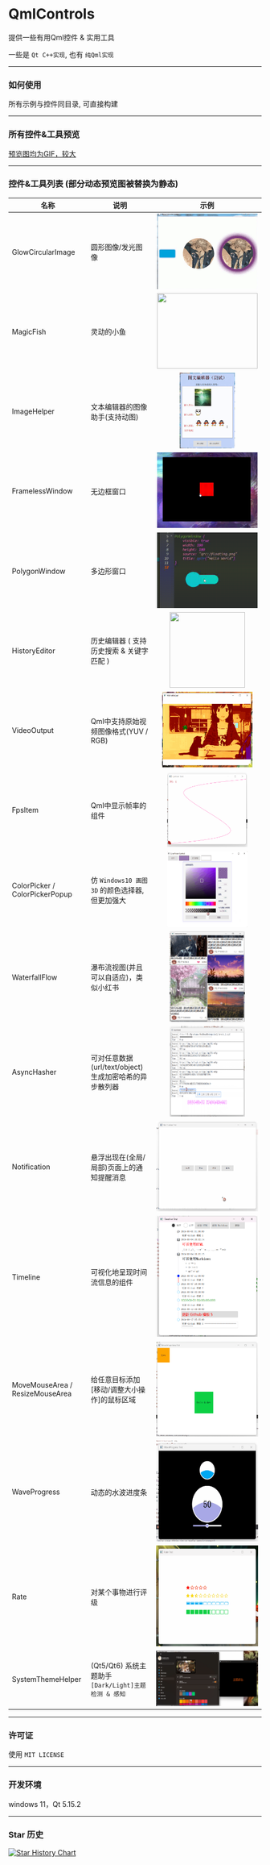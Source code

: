 # QmlControls

提供一些有用Qml控件 & 实用工具

一些是 `Qt C++实现`, 也有 `纯Qml实现`

------

### 如何使用

所有示例与控件同目录, 可直接构建

------

### 所有控件&工具预览

[预览图均为GIF，较大](./demonstrate/demonstrate.md)

------

### 控件&工具列表 (部分动态预览图被替换为静态)

名称 | 说明 | 示例 
---------|----------|---------
 GlowCircularImage | 圆形图像/发光图像 | <div align=center><img src="./demonstrate/GlowCircularImage.png" width="200" height="150" /></div>
 MagicFish | 灵动的小鱼 | <div align=center><img src="./demonstrate/MagicFish.gif" width="200" height="150" /></div>
 ImageHelper | 文本编辑器的图像助手(支持动图) | <div align=center><img src="./demonstrate/ImageHelper.png" width="110" height="150" /></div>
 FramelessWindow | 无边框窗口 | <div align=center><img src="./demonstrate/FramelessWindow.png" width="200" height="150" /></div> 
 PolygonWindow | 多边形窗口 | <div align=center><img src="./demonstrate/PolygonWindow.png" width="200" height="150" /></div>
 HistoryEditor | 历史编辑器 ( 支持历史搜索 & 关键字匹配 ) | <div align=center><img src="./demonstrate/HistoryEditor.gif" width="150" height="150" /></div>
 VideoOutput | Qml中支持原始视频图像格式(YUV / RGB) | <div align=center><img src="./demonstrate/VideoOutput.png" width="180" height="150" /></div>
 FpsItem | Qml中显示帧率的组件 | <div align=center><img src="./demonstrate/FpsItem.gif" width="160" height="150" /></div>
 ColorPicker / ColorPickerPopup | 仿 `Windows10 画图3D` 的颜色选择器, 但更加强大 | <div align=center><img src="./demonstrate/ColorPicker.png" width="160" height="150" /></div>
 WaterfallFlow | 瀑布流视图(并且可以自适应)，类似小红书 | <div align=center><img src="./demonstrate/WaterfallFlow.png" width="150" height="180" /></div>
 AsyncHasher | 可对任意数据(url/text/object)生成加密哈希的异步散列器 | <div align=center><img src="./demonstrate/AsyncHasher.png" width="150" height="180" /></div>
 Notification | 悬浮出现在(全局/局部)页面上的通知提醒消息 | <div align=center><img src="./demonstrate/Notification.gif" width="240" height="180" /></div>
 Timeline | 可视化地呈现时间流信息的组件 |  <div align=center><img src="./demonstrate/Timeline.png" width="200" height="240" /></div>
 MoveMouseArea / ResizeMouseArea | 给任意目标添加[移动/调整大小操作]的鼠标区域 | <div align=center><img src="./demonstrate/ResizeMouseArea.gif" width="260" height="190" /></div>
 WaveProgress | 动态的水波进度条 | <div align=center><img src="./demonstrate/WaveProgress.gif" width="240" height="200" /></div>
 Rate | 对某个事物进行评级 | <div align=center><img src="./demonstrate/Rate.gif" width="240" height="200" /></div>
 SystemThemeHelper | (Qt5/Qt6) 系统主题助手 `[Dark/Light]主题检测 & 感知` | <div align=center><img src="./demonstrate/SystemThemeHelper.png" width="240" height="110" /></div>


------

### 许可证

 使用 `MIT LICENSE`

------

### 开发环境

windows 11，Qt 5.15.2

------

### Star 历史

[![Star History Chart](https://api.star-history.com/svg?repos=mengps/QmlControls&type=Date)](https://star-history.com/#mengps/QmlControls&Date)